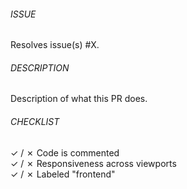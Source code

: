 <h6>ISSUE</h6>
Resolves issue(s) #X.

<h6>DESCRIPTION</h6>
Description of what this PR does.

<h6>CHECKLIST</h6>
✓ / ✗ Code is commented</br>
✓ / ✗ Responsiveness across viewports</br>
✓ / ✗ Labeled "frontend"</br>
